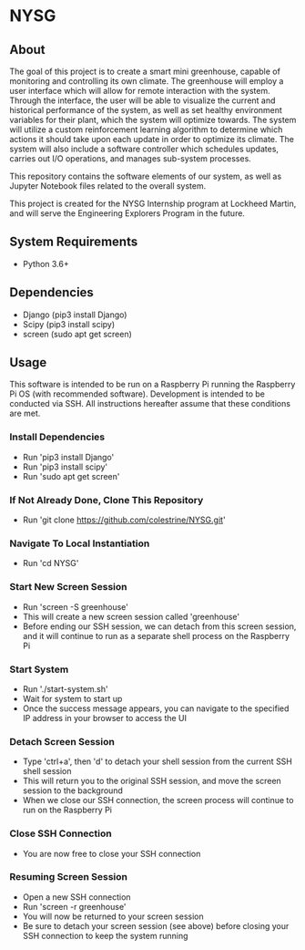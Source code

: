 # NYSG

## About
The goal of this project is to create a smart mini greenhouse, capable of monitoring and controlling its own climate. The greenhouse will employ a user interface which will allow for remote interaction with the system. Through the interface, the user will be able to visualize the current and historical performance of the system, as well as set healthy environment variables for their plant, which the system will optimize towards. The system will utilize a custom reinforcement learning algorithm to determine which actions it should take upon each update in order to optimize its climate. The system will also include a software controller which schedules updates, carries out I/O operations, and manages sub-system processes.

This repository contains the software elements of our system, as well as Jupyter Notebook files related to the overall system.

This project is created for the NYSG Internship program at Lockheed Martin, and will serve the Engineering Explorers Program in the future.

## System Requirements
- Python 3.6+

## Dependencies
- Django (pip3 install Django)
- Scipy (pip3 install scipy)
- screen (sudo apt get screen)

## Usage
This software is intended to be run on a Raspberry Pi running the Raspberry Pi OS (with recommended software). Development is intended to be conducted via SSH. All instructions hereafter assume that these conditions are met.

### Install Dependencies
- Run 'pip3 install Django'
- Run 'pip3 install scipy'
- Run 'sudo apt get screen'

### If Not Already Done, Clone This Repository
- Run 'git clone https://github.com/colestrine/NYSG.git'

### Navigate To Local Instantiation
- Run 'cd NYSG'

### Start New Screen Session
- Run 'screen -S greenhouse'
- This will create a new screen session called 'greenhouse'
- Before ending our SSH session, we can detach from this screen session, and it will continue to run as a separate shell process on the Raspberry Pi

### Start System
- Run './start-system.sh'
- Wait for system to start up
- Once the success message appears, you can navigate to the specified IP address in your browser to access the UI

### Detach Screen Session
- Type 'ctrl+a', then 'd' to detach your shell session from the current SSH shell session
- This will return you to the original SSH session, and move the screen session to the background
- When we close our SSH connection, the screen process will continue to run on the Raspberry Pi

### Close SSH Connection
- You are now free to close your SSH connection

### Resuming Screen Session
- Open a new SSH connection
- Run 'screen -r greenhouse'
- You will now be returned to your screen session
- Be sure to detach your screen session (see above) before closing your SSH connection to keep the system running